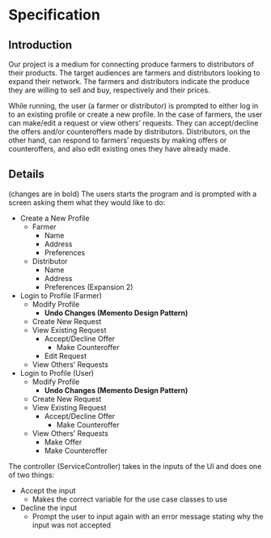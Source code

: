 # Specification

## Introduction

Our project is a medium for connecting produce farmers to distributors of their products. The target audiences are farmers and distributors looking to expand their network. The farmers and distributors indicate the produce they are willing to sell and buy, respectively and their prices.

While running, the user (a farmer or distributor) is prompted to either log in to an existing profile or create a new profile. In the case of farmers, the user can make/edit a request or view others’ requests. They can accept/decline the offers and/or counteroffers made by distributors. Distributors, on the other hand, can respond to farmers’ requests by making offers or counteroffers, and also edit existing ones they have already made.

## Details

(changes are in bold)
The users starts the program and is prompted with a screen asking them what they would like to do:

- Create a New Profile
    * Farmer
        + Name
        + Address
        + Preferences
    * Distributor
        + Name
        + Address
        + Preferences (Expansion 2)
- Login to Profile (Farmer)
    * Modify Profile
        * **Undo Changes (Memento Design Pattern)**
    * Create New Request
    * View Existing Request
        + Accept/Decline Offer
            + Make Counteroffer
        + Edit Request
    * View Others’ Requests
- Login to Profile (User)
    * Modify Profile
        * **Undo Changes (Memento Design Pattern)**
    * Create New Request
    * View Existing Request
        + Accept/Decline Offer
            + Make Counteroffer
    * View Others’ Requests
        + Make Offer
        + Make Counteroffer


The controller (ServiceController) takes in the inputs of the UI and does one of two things:
- Accept the input
    * Makes the correct variable for the use case classes to use
- Decline the input
    * Prompt the user to input again with an error message stating why the input was not accepted

